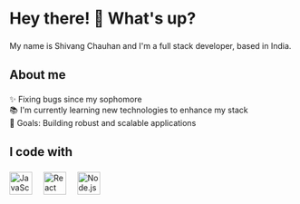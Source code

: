 <h1 align="left">Hey there! 👋 What's up?</h1>

###

<p align="left">My name is Shivang Chauhan and I'm a full stack developer, based in India.</p>

###

<h2 align="left">About me</h2>

###

<p align="left">✨ Fixing bugs since my sophomore<br>📚 I'm currently learning new technologies to enhance my stack<br>🎯 Goals: Building robust and scalable applications</p>

###

<h2 align="left">I code with</h2>

###

<div align="left">
  <img src="https://cdn.jsdelivr.net/gh/devicons/devicon/icons/javascript/javascript-original.svg" height="40" alt="JavaScript logo"  />
  <img width="12" />
  <img src="https://cdn.jsdelivr.net/gh/devicons/devicon/icons/react/react-original.svg" height="40" alt="React logo"  />
  <img width="12" />
  <img src="https://cdn.jsdelivr.net/gh/devicons/devicon/icons/nodejs/nodejs-original.svg" height="40" alt="Node.js logo"  />
  <img width="12" />
</div>
